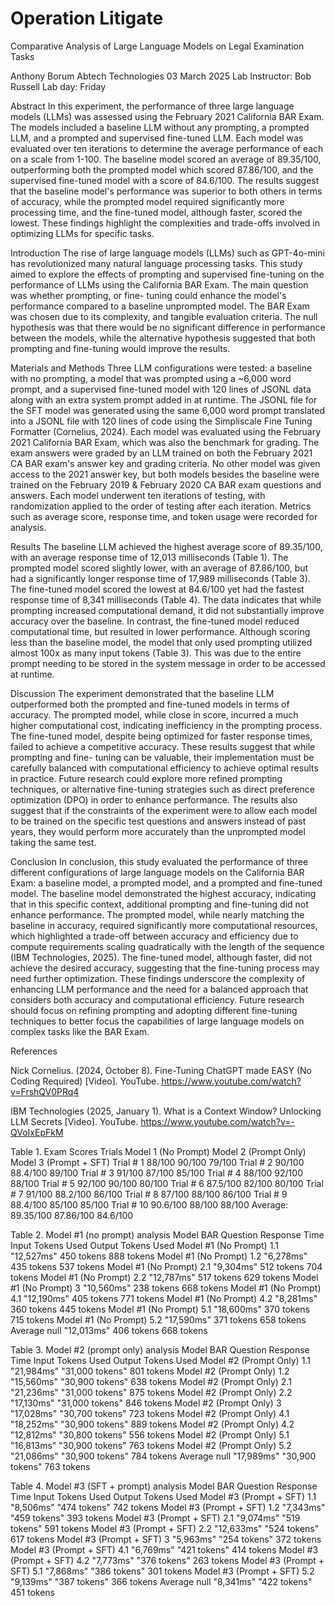 # Operation Litigate


Comparative Analysis of Large Language Models on Legal Examination Tasks

Anthony Borum
Abtech Technologies
03 March 2025
Lab Instructor: Bob Russell
Lab day: Friday

Abstract
In this experiment, the performance of three large language models (LLMs) was assessed 
using the February 2021 California BAR Exam. The models included a baseline LLM without any 
prompting, a prompted LLM, and a prompted and supervised fine-tuned LLM. Each model was 
evaluated over ten iterations to determine the average performance of each on a scale from 1-100.
The baseline model scored an average of 89.35/100, outperforming both the prompted model which scored 
87.86/100, and the supervised fine-tuned model with a score of 84.6/100. The results suggest that the 
baseline model's performance was superior to both others in terms of accuracy, while the prompted model 
required significantly more processing time, and the fine-tuned model, although faster, scored the lowest. 
These findings highlight the complexities and trade-offs involved in optimizing LLMs for specific tasks.

Introduction
The rise of large language models (LLMs) such as GPT-4o-mini has revolutionized many natural language 
processing tasks. This study aimed to explore the effects of prompting and supervised fine-tuning on the 
performance of LLMs using the California BAR Exam. The main question was whether prompting, or fine-
tuning could enhance the model's performance compared to a baseline unprompted model. The BAR Exam 
was chosen due to its complexity, and tangible evaluation criteria. The null hypothesis was that there would be 
no significant difference in performance between the models, while the alternative hypothesis suggested that
both prompting and fine-tuning would improve the results.

Materials and Methods
Three LLM configurations were tested: a baseline with no prompting, a model that was prompted using a 
~6,000 word prompt, and a supervised fine-tuned model with 120 lines of JSONL data along with an extra 
system prompt added in at runtime. The JSONL file for the SFT model was generated using the same 6,000 
word prompt translated into a JSONL file with 120 lines of code using the Simpliscale Fine Tuning Formatter 
(Cornelius, 2024). Each model was evaluated using the February 2021 California BAR Exam, which was also 
the benchmark for grading. The exam answers were graded by an LLM trained on both the February 2021 CA
BAR exam's answer key and grading criteria. No other model was given access to the 2021 answer key, but 
both models besides the baseline were trained on the February 2019 & February 2020 CA BAR exam
questions and answers. Each model underwent ten iterations of testing, with randomization applied to the 
order of testing after each iteration. Metrics such as average score, response time, and token usage were 
recorded for analysis.

Results
The baseline LLM achieved the highest average score of 89.35/100, with an average response time of 12,013 
milliseconds (Table 1). The prompted model scored slightly lower, with an average of 87.86/100, but had a 
significantly longer response time of 17,989 milliseconds (Table 3). The fine-tuned model scored the lowest at 
84.6/100 yet had the fastest response time of 8,341 milliseconds (Table 4). The data indicates that while 
prompting increased computational demand, it did not substantially improve accuracy over the baseline. In 
contrast, the fine-tuned model reduced computational time, but resulted in lower performance. Although
scoring less than the baseline model, the model that only used prompting utilized almost 100x as many input 
tokens (Table 3). This was due to the entire prompt needing to be stored in the system message in order to be 
accessed at runtime.

Discussion
The experiment demonstrated that the baseline LLM outperformed both the prompted and fine-tuned models in 
terms of accuracy. The prompted model, while close in score, incurred a much higher computational cost, 
indicating inefficiency in the prompting process. The fine-tuned model, despite being optimized for faster 
response times, failed to achieve a competitive accuracy. These results suggest that while prompting and fine-
tuning can be valuable, their implementation must be carefully balanced with computational efficiency to 
achieve optimal results in practice. Future research could explore more refined prompting techniques, or 
alternative fine-tuning strategies such as direct preference optimization (DPO) in order to enhance 
performance. The results also suggest that if the constraints of the experiment were to allow each model to be 
trained on the specific test questions and answers instead of past years, they would perform more accurately 
than the unprompted model taking the same test.

Conclusion
In conclusion, this study evaluated the performance of three different configurations of large language models 
on the California BAR Exam: a baseline model, a prompted model, and a prompted and fine-tuned model. The 
baseline model demonstrated the highest accuracy, indicating that in this specific context, additional prompting 
and fine-tuning did not enhance performance. The prompted model, while nearly matching the baseline in 
accuracy, required significantly more computational resources, which highlighted a trade-off between accuracy 
and efficiency due to compute requirements scaling quadratically with the length of the sequence (IBM 
Technologies, 2025). The fine-tuned model, although faster, did not achieve the desired accuracy, suggesting 
that the fine-tuning process may need further optimization. These findings underscore the complexity of 
enhancing LLM performance and the need for a balanced approach that considers both accuracy and 
computational efficiency. Future research should focus on refining prompting and adopting different fine-tuning
techniques to better focus the capabilities of large language models on complex tasks like the BAR Exam.

References

Nick Cornelius. (2024, October 8). Fine-Tuning ChatGPT made EASY (No Coding Required) [Video]. YouTube. https://www.youtube.com/watch?v=FrshQV0PRq4

IBM Technologies (2025, January 1). What is a Context Window? Unlocking LLM Secrets [Video]. YouTube. https://www.youtube.com/watch?v=-QVoIxEpFkM

Table 1. Exam Scores
Trials	      Model 1 (No Prompt)	    Model 2 (Prompt Only)	    Model 3 (Prompt + SFT)
Trial # 1	          88/100	                 90/100	                   79/100
Trial # 2	          90/100	                 88.4/100	                 89/100
Trial # 3	          91/100	                 87/100	                   85/100
Trial # 4	          88/100	                 92/100	                   88/100
Trial # 5	          92/100	                 90/100	                   80/100
Trial # 6	          87.5/100	               82/100	                   80/100
Trial # 7	          91/100	                 88.2/100	                 86/100
Trial # 8	          87/100	                 88/100	                   86/100
Trial # 9	          88.4/100	               85/100	                   85/100
Trial # 10	        90.6/100	               88/100	                   88/100
Average:	          89.35/100	               87.86/100	               84.6/100


Table 2. Model #1 (no prompt) analysis
       Model	            BAR Question	   Response Time	   Input Tokens Used     Output Tokens Used
Model #1 (No Prompt)	       1.1	         "12,527ms"	        450 tokens	            888 tokens
Model #1 (No Prompt)	       1.2	         "6,278ms"	        435 tokens	            537 tokens
Model #1 (No Prompt)	       2.1	         "9,304ms"	        512 tokens	            704 tokens
Model #1 (No Prompt)	       2.2	         "12,787ms"         517 tokens	            629 tokens
Model #1 (No Prompt)	       3	           "10,560ms"	        238 tokens	            668 tokens
Model #1 (No Prompt)	       4.1	         "12,190ms"         405 tokens	            771 tokens
Model #1 (No Prompt)	       4.2	         "8,281ms"	        360 tokens	            445 tokens
Model #1 (No Prompt)	       5.1	         "18,600ms"	        370 tokens	            715 tokens
Model #1 (No Prompt)	       5.2	         "17,590ms"	        371 tokens	            658 tokens
Average	null	                             "12,013ms"	        406 tokens	            668 tokens


Table 3. Model #2 (prompt only) analysis
        Model	             BAR Question	    Response Time	   Input Tokens Used	    Output Tokens Used
Model #2 (Prompt Only)	      1.1	            "21,984ms"	    "31,000 tokens"	          801 tokens
Model #2 (Prompt Only)	      1.2     	      "15,560ms"	    "30,900 tokens"	          638 tokens
Model #2 (Prompt Only)	      2.1	            "21,236ms"	    "31,000 tokens"	          875 tokens
Model #2 (Prompt Only)	      2.2	            "17,130ms"	    "31,000 tokens"	          846 tokens
Model #2 (Prompt Only)	      3	              "17,028ms"	    "30,700 tokens"	          723 tokens
Model #2 (Prompt Only)	      4.1	            "18,252ms"	    "30,900 tokens"	          889 tokens
Model #2 (Prompt Only)	      4.2	            "12,812ms"	    "30,800 tokens"	          556 tokens
Model #2 (Prompt Only)	      5.1	            "16,813ms"	    "30,900 tokens"	          763 tokens
Model #2 (Prompt Only)	      5.2	            "21,086ms"	    "30,900 tokens"	          784 tokens
Average	                     null	            "17,989ms"	    "30,900 tokens"	          763 tokens


Table 4. Model #3 (SFT + prompt) analysis
          Model             BAR Question	  Response Time	   Input Tokens Used	    Output Tokens Used
Model #3 (Prompt + SFT)	      1.1	           "8,506ms"	        "474 tokens"	          742 tokens
Model #3 (Prompt + SFT)	      1.2	           "7,343ms"	        "459 tokens"	          393 tokens
Model #3 (Prompt + SFT)	      2.1	           "9,074ms"	        "519 tokens"	          591 tokens
Model #3 (Prompt + SFT)	      2.2	           "12,633ms"	        "524 tokens"	          617 tokens
Model #3 (Prompt + SFT)	       3	           "5,963ms"	        "254 tokens"	          372 tokens
Model #3 (Prompt + SFT)	      4.1	           "6,769ms"	        "421 tokens"	          414 tokens
Model #3 (Prompt + SFT)	      4.2	           "7,773ms"	        "376 tokens"	          263 tokens
Model #3 (Prompt + SFT)       5.1	           "7,868ms"	        "386 tokens"	          301 tokens
Model #3 (Prompt + SFT)	      5.2	           "9,139ms"	        "387 tokens"	          366 tokens
Average	                     null	           "8,341ms"	        "422 tokens"	          451 tokens
